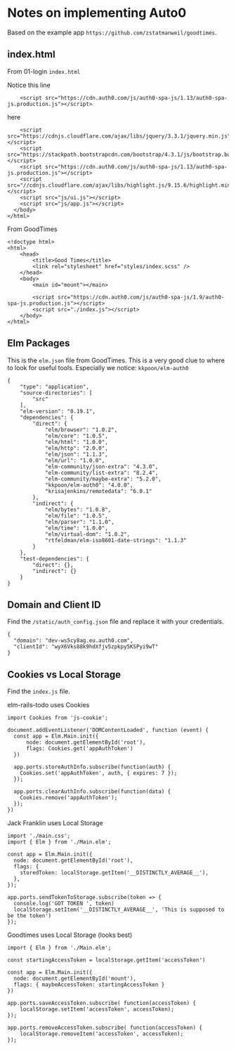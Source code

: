 # Notes on implementing Auto0

Based on the example app `https://github.com/zstatmanweil/goodtimes`.


## index.html

From 01-login `index.html`

Notice this line
````
    <script src="https://cdn.auth0.com/js/auth0-spa-js/1.13/auth0-spa-js.production.js"></script>
````

here

````
    <script src="https://cdnjs.cloudflare.com/ajax/libs/jquery/3.3.1/jquery.min.js"></script>
    <script src="https://stackpath.bootstrapcdn.com/bootstrap/4.3.1/js/bootstrap.bundle.min.js"></script>
    <script src="https://cdn.auth0.com/js/auth0-spa-js/1.13/auth0-spa-js.production.js"></script>
    <script src="//cdnjs.cloudflare.com/ajax/libs/highlight.js/9.15.6/highlight.min.js"></script>
    <script src="js/ui.js"></script>
    <script src="js/app.js"></script>
  </body>
</html>
````

From GoodTimes

````
<!doctype html>
<html>
    <head>
        <title>Good Times</title>
        <link rel="stylesheet" href="styles/index.scss" />
    </head>
    <body>
        <main id="mount"></main>

        <script src="https://cdn.auth0.com/js/auth0-spa-js/1.9/auth0-spa-js.production.js"></script>
        <script src="./index.js"></script>
    </body>
</html>
````


## Elm Packages

This is the `elm.json` file from GoodTimes. This is a very good clue to where to look for useful tools.
Especially we notice: `kkpoon/elm-auth0`


````
{
    "type": "application",
    "source-directories": [
        "src"
    ],
    "elm-version": "0.19.1",
    "dependencies": {
        "direct": {
            "elm/browser": "1.0.2",
            "elm/core": "1.0.5",
            "elm/html": "1.0.0",
            "elm/http": "2.0.0",
            "elm/json": "1.1.3",
            "elm/url": "1.0.0",
            "elm-community/json-extra": "4.3.0",
            "elm-community/list-extra": "8.2.4",
            "elm-community/maybe-extra": "5.2.0",
            "kkpoon/elm-auth0": "4.0.0",
            "krisajenkins/remotedata": "6.0.1"
        },
        "indirect": {
            "elm/bytes": "1.0.8",
            "elm/file": "1.0.5",
            "elm/parser": "1.1.0",
            "elm/time": "1.0.0",
            "elm/virtual-dom": "1.0.2",
            "rtfeldman/elm-iso8601-date-strings": "1.1.3"
        }
    },
    "test-dependencies": {
        "direct": {},
        "indirect": {}
    }
}
````


## Domain and Client ID

Find the `/static/auth_config.json` file and replace it with your credentials.

````
{
  "domain": "dev-ws5cy8ag.eu.auth0.com",
  "clientId": "wyX6Vks88k9hdXfjv5zpkpy5KSPyi9wT"
}
````


## Cookies vs Local Storage

Find the `index.js` file.

elm-rails-todo uses Cookies

````
import Cookies from 'js-cookie';

document.addEventListener('DOMContentLoaded', function (event) {
  const app = Elm.Main.init({
      node: document.getElementById('root'),
      flags: Cookies.get('appAuthToken')
  })

  app.ports.storeAuthInfo.subscribe(function(auth) {
    Cookies.set('appAuthToken', auth, { expires: 7 });
  });

  app.ports.clearAuthInfo.subscribe(function(data) {
    Cookies.remove('appAuthToken');
  });
})

````

Jack Franklin uses Local Storage

````
import './main.css';
import { Elm } from './Main.elm';

const app = Elm.Main.init({
  node: document.getElementById('root'),
  flags: {
    storedToken: localStorage.getItem('__DISTINCTLY_AVERAGE__'),
  },
});

app.ports.sendTokenToStorage.subscribe(token => {
  console.log('GOT TOKEN ', token)
  localStorage.setItem('__DISTINCTLY_AVERAGE__', 'This is supposed to be the token')
});
````

Goodtimes uses Local Storage (looks best)

````
import { Elm } from './Main.elm';

const startingAccessToken = localStorage.getItem('accessToken')

const app = Elm.Main.init({
  node: document.getElementById('mount'),
  flags: { maybeAccessToken: startingAccessToken }
})

app.ports.saveAccessToken.subscribe( function(accessToken) {
    localStorage.setItem('accessToken', accessToken);
});

app.ports.removeAccessToken.subscribe( function(accessToken) {
    localStorage.removeItem('accessToken', accessToken);
});

````



